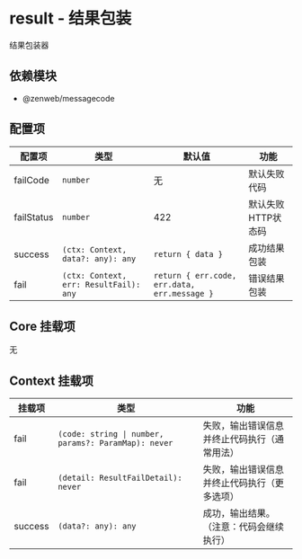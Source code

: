 # result - 结果包装

结果包装器

## 依赖模块

- @zenweb/messagecode

## 配置项

| 配置项 | 类型 | 默认值 | 功能 |
| ----- | --- | ----- | ---- |
| failCode | `number` | 无 | 默认失败代码
| failStatus | `number` | 422 | 默认失败HTTP状态码
| success | `(ctx: Context, data?: any): any` | `return { data }` | 成功结果包装
| fail | `(ctx: Context, err: ResultFail): any` | `return { err.code, err.data, err.message }` | 错误结果包装

## Core 挂载项

无

## Context 挂载项

| 挂载项 | 类型 | 功能 |
| ----- | --- | ---- |
| fail | `(code: string \| number, params?: ParamMap): never` | 失败，输出错误信息并终止代码执行（通常用法）
| fail | `(detail: ResultFailDetail): never` | 失败，输出错误信息并终止代码执行（更多选项）
| success | `(data?: any): any` | 成功，输出结果。（注意：代码会继续执行）
